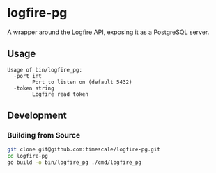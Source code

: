# logfire-pg

A wrapper around the [Logfire](https://pydantic.dev/logfire) API, exposing it as a PostgreSQL server.

## Usage

```text
Usage of bin/logfire_pg:
  -port int
    	Port to listen on (default 5432)
  -token string
    	Logfire read token
```

## Development

### Building from Source

```bash
git clone git@github.com:timescale/logfire-pg.git
cd logfire-pg
go build -o bin/logfire_pg ./cmd/logfire_pg
```
